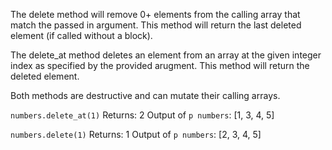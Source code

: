The delete method will remove 0+ elements from the calling array that match the passed in argument. This method will return the last deleted element (if called without a block).

The delete_at method deletes an element from an array at the given integer index as specified by the provided arugment. This method will return the deleted element.

Both methods are destructive and can mutate their calling arrays.

`numbers.delete_at(1)`
Returns: 2
Output of `p numbers`: [1, 3, 4, 5]

`numbers.delete(1)`
Returns: 1
Output of `p numbers`: [2, 3, 4, 5]
